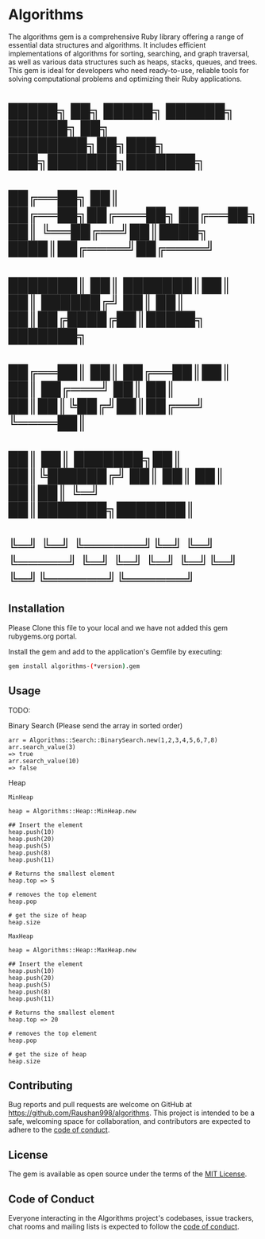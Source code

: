 # Algorithms


The algorithms gem is a comprehensive Ruby library offering a range of essential data structures and algorithms. It includes efficient implementations of algorithms for sorting, searching, and graph traversal, as well as various data structures such as heaps, stacks, queues, and trees. This gem is ideal for developers who need ready-to-use, reliable tools for solving computational problems and optimizing their Ruby applications.

#  █████╗  ██╗      █████╗  ██████╗  ██████╗  ██╗ ████████╗██╗███╗   ███╗███████╗███████╗
# ██╔══██╗ ██║     ██╔══██╗██╔═══██╗ ██╔══██╗ ██║ ╚══██╔══╝██║████╗ ████║██╔════╝██╔════╝
# ███████║ ██║     ███████║██║   ██║ ██████╔╝ ██║    ██║   ██║██╔████╔██║█████╗  ███████╗
# ██╔══██║ ██║     ██╔══██║██║   ██║ ██╔═══╝  ██║    ██║   ██║██║╚██╔╝██║██╔══╝  ╚════██║
# ██║  ██║ ███████╗██║  ██║╚██████╔╝ ██║      ██║    ██║   ██║██║ ╚═╝ ██║███████╗███████║
# ╚═╝  ╚═╝ ╚══════╝╚═╝  ╚═╝ ╚═════╝  ╚═╝      ╚═╝    ╚═╝   ╚═╝╚═╝     ╚═╝╚══════╝╚══════╝


## Installation

Please Clone this file to your local and we have not added this gem rubygems.org portal.

Install the gem and add to the application's Gemfile by executing:


```bash
gem install algorithms-(*version).gem
```

## Usage

TODO: 

Binary Search (Please send the array in sorted order)
```
arr = Algorithms::Search::BinarySearch.new(1,2,3,4,5,6,7,8)
arr.search_value(3)
=> true
arr.search_value(10)
=> false
```
Heap

```
MinHeap

heap = Algorithms::Heap::MinHeap.new

## Insert the element
heap.push(10)
heap.push(20)
heap.push(5)
heap.push(8)
heap.push(11)

# Returns the smallest element
heap.top => 5

# removes the top element
heap.pop 

# get the size of heap
heap.size

```

```
MaxHeap

heap = Algorithms::Heap::MaxHeap.new

## Insert the element
heap.push(10)
heap.push(20)
heap.push(5)
heap.push(8)
heap.push(11)

# Returns the smallest element
heap.top => 20

# removes the top element
heap.pop 

# get the size of heap
heap.size

```
## Contributing

Bug reports and pull requests are welcome on GitHub at https://github.com/Raushan998/algorithms. This project is intended to be a safe, welcoming space for collaboration, and contributors are expected to adhere to the [code of conduct](https://github.com/Raushan998/algorithms/blob/master/CODE_OF_CONDUCT.md).

## License

The gem is available as open source under the terms of the [MIT License](https://opensource.org/licenses/MIT).

## Code of Conduct

Everyone interacting in the Algorithms project's codebases, issue trackers, chat rooms and mailing lists is expected to follow the [code of conduct](https://github.com/Raushan998/algorithms/blob/master/CODE_OF_CONDUCT.md).
